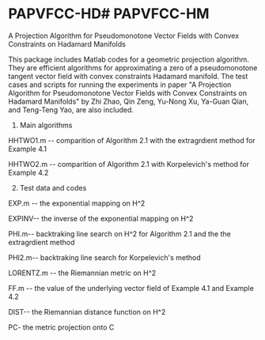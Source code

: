 # PAPVFCC-HD# PAPVFCC-HM
A Projection Algorithm for Pseudomonotone Vector Fields with Convex Constraints on Hadamard Manifolds

This package includes Matlab codes for a geometric projection algorithm.
They are efficient algorithms for approximating a zero of a pseudomonotone tangent vector field with convex constraints Hadamard manifold. 
The test cases and scripts for running the experiments in paper "A Projection Algorithm for Pseudomonotone Vector Fields with Convex Constraints on
Hadamard Manifolds" by Zhi Zhao, Qin Zeng, Yu-Nong Xu, Ya-Guan Qian, and Teng-Teng Yao, are also included.


1. Main algorithms

HHTWO1.m -- comparition of Algorithm 2.1 with the extragrdient method for Example 4.1

HHTWO2.m --  comparition of Algorithm 2.1 with Korpelevich's method for Example 4.2

2. Test data and codes

EXP.m -- the exponential mapping on H^2

EXPINV-- the inverse of the exponential mapping on H^2 

PHI.m-- backtraking line search on H^2 for Algorithm 2.1 and the the extragrdient method

PHI2.m-- backtraking line search for Korpelevich's method

LORENTZ.m -- the Riemannian metric on H^2 

FF.m -- the value of the underlying vector field of Example 4.1 and Example 4.2 
 
DIST-- the Riemannian distance function on H^2 

PC- the metric projection onto C
